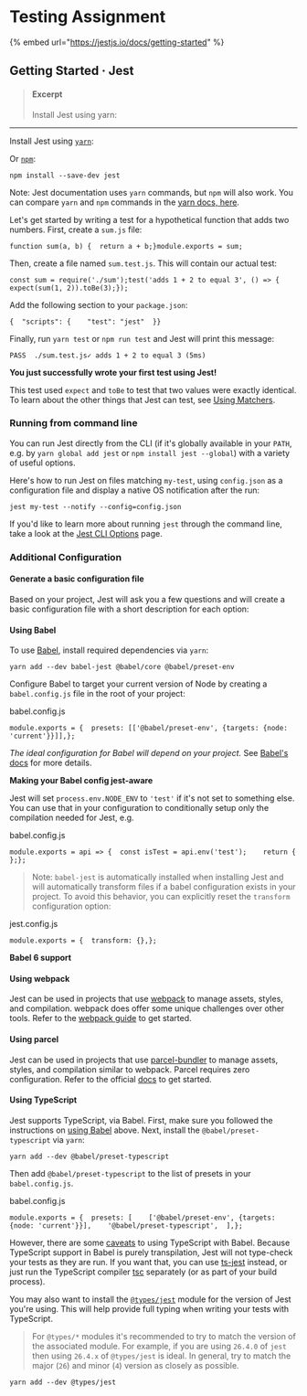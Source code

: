 # Testing Assignment

{% embed url="https://jestjs.io/docs/getting-started" %}

## Getting Started · Jest

> #### Excerpt
>
> Install Jest using yarn:

***

Install Jest using [`yarn`](https://yarnpkg.com/en/package/jest):

Or [`npm`](https://www.npmjs.com/package/jest):

```
npm install --save-dev jest
```

Note: Jest documentation uses `yarn` commands, but `npm` will also work. You can compare `yarn` and `npm` commands in the [yarn docs, here](https://yarnpkg.com/en/docs/migrating-from-npm#toc-cli-commands-comparison).

Let's get started by writing a test for a hypothetical function that adds two numbers. First, create a `sum.js` file:

```
function sum(a, b) {  return a + b;}module.exports = sum;
```

Then, create a file named `sum.test.js`. This will contain our actual test:

```
const sum = require('./sum');test('adds 1 + 2 to equal 3', () => {  expect(sum(1, 2)).toBe(3);});
```

Add the following section to your `package.json`:

```
{  "scripts": {    "test": "jest"  }}
```

Finally, run `yarn test` or `npm run test` and Jest will print this message:

```
PASS  ./sum.test.js✓ adds 1 + 2 to equal 3 (5ms)
```

**You just successfully wrote your first test using Jest!**

This test used `expect` and `toBe` to test that two values were exactly identical. To learn about the other things that Jest can test, see [Using Matchers](https://jestjs.io/docs/using-matchers).

### Running from command line

You can run Jest directly from the CLI (if it's globally available in your `PATH`, e.g. by `yarn global add jest` or `npm install jest --global`) with a variety of useful options.

Here's how to run Jest on files matching `my-test`, using `config.json` as a configuration file and display a native OS notification after the run:

```
jest my-test --notify --config=config.json
```

If you'd like to learn more about running `jest` through the command line, take a look at the [Jest CLI Options](https://jestjs.io/docs/cli) page.

### Additional Configuration

#### Generate a basic configuration file

Based on your project, Jest will ask you a few questions and will create a basic configuration file with a short description for each option:

#### Using Babel

To use [Babel](https://babeljs.io), install required dependencies via `yarn`:

```
yarn add --dev babel-jest @babel/core @babel/preset-env
```

Configure Babel to target your current version of Node by creating a `babel.config.js` file in the root of your project:

babel.config.js

```
module.exports = {  presets: [['@babel/preset-env', {targets: {node: 'current'}}]],};
```

_The ideal configuration for Babel will depend on your project._ See [Babel's docs](https://babeljs.io/docs/en/) for more details.

**Making your Babel config jest-aware**

Jest will set `process.env.NODE_ENV` to `'test'` if it's not set to something else. You can use that in your configuration to conditionally setup only the compilation needed for Jest, e.g.

babel.config.js

```
module.exports = api => {  const isTest = api.env('test');    return {      };};
```

> Note: `babel-jest` is automatically installed when installing Jest and will automatically transform files if a babel configuration exists in your project. To avoid this behavior, you can explicitly reset the `transform` configuration option:

jest.config.js

```
module.exports = {  transform: {},};
```

**Babel 6 support**

#### Using webpack

Jest can be used in projects that use [webpack](https://webpack.js.org) to manage assets, styles, and compilation. webpack does offer some unique challenges over other tools. Refer to the [webpack guide](https://jestjs.io/docs/webpack) to get started.

#### Using parcel

Jest can be used in projects that use [parcel-bundler](https://parceljs.org) to manage assets, styles, and compilation similar to webpack. Parcel requires zero configuration. Refer to the official [docs](https://parceljs.org/docs/) to get started.

#### Using TypeScript

Jest supports TypeScript, via Babel. First, make sure you followed the instructions on [using Babel](https://jestjs.io/docs/getting-started#using-babel) above. Next, install the `@babel/preset-typescript` via `yarn`:

```
yarn add --dev @babel/preset-typescript
```

Then add `@babel/preset-typescript` to the list of presets in your `babel.config.js`.

babel.config.js

```
module.exports = {  presets: [    ['@babel/preset-env', {targets: {node: 'current'}}],    '@babel/preset-typescript',  ],};
```

However, there are some [caveats](https://babeljs.io/docs/en/babel-plugin-transform-typescript#caveats) to using TypeScript with Babel. Because TypeScript support in Babel is purely transpilation, Jest will not type-check your tests as they are run. If you want that, you can use [ts-jest](https://github.com/kulshekhar/ts-jest) instead, or just run the TypeScript compiler [tsc](https://www.typescriptlang.org/docs/handbook/compiler-options.html) separately (or as part of your build process).

You may also want to install the [`@types/jest`](https://www.npmjs.com/package/@types/jest) module for the version of Jest you're using. This will help provide full typing when writing your tests with TypeScript.

> For `@types/*` modules it's recommended to try to match the version of the associated module. For example, if you are using `26.4.0` of `jest` then using `26.4.x` of `@types/jest` is ideal. In general, try to match the major (`26`) and minor (`4`) version as closely as possible.

```
yarn add --dev @types/jest
```
